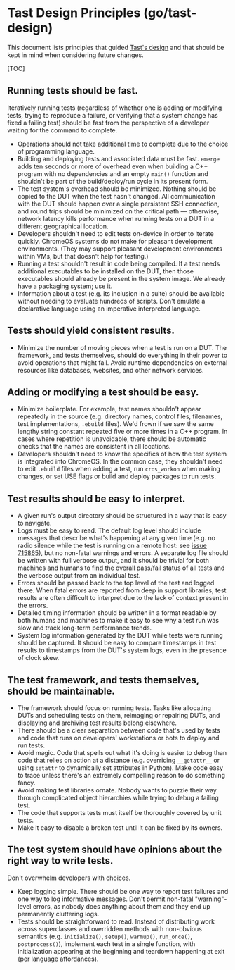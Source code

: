 # Tast Design Principles (go/tast-design)

This document lists principles that guided [Tast's design] and that should be
kept in mind when considering future changes.

[TOC]

## Running tests should be fast.

Iteratively running tests (regardless of whether one is adding or modifying
tests, trying to reproduce a failure, or verifying that a system change has
fixed a failing test) should be fast from the perspective of a developer waiting
for the command to complete.

*   Operations should not take additional time to complete due to the choice of
    programming language.
*   Building and deploying tests and associated data must be fast. `emerge` adds
    ten seconds or more of overhead even when building a C++ program with no
    dependencies and an empty `main()` function and shouldn't be part of the
    build/deploy/run cycle in its present form.
*   The test system's overhead should be minimized. Nothing should be copied to
    the DUT when the test hasn't changed. All communication with the DUT should
    happen over a single persistent SSH connection, and round trips should be
    minimized on the critical path — otherwise, network latency kills
    performance when running tests on a DUT in a different geographical
    location.
*   Developers shouldn't need to edit tests on-device in order to iterate
    quickly. ChromeOS systems do not make for pleasant development
    environments. (They may support pleasant development environments within
    VMs, but that doesn't help for testing.)
*   Running a test shouldn't result in code being compiled. If a test needs
    additional executables to be installed on the DUT, then those executables
    should already be present in the system image. We already have a packaging
    system; use it.
*   Information about a test (e.g. its inclusion in a suite) should be available
    without needing to evaluate hundreds of scripts. Don't emulate a declarative
    language using an imperative interpreted language.

## Tests should yield consistent results.

*   Minimize the number of moving pieces when a test is run on a DUT. The
    framework, and tests themselves, should do everything in their power to
    avoid operations that might fail. Avoid runtime dependencies on external
    resources like databases, websites, and other network services.

## Adding or modifying a test should be easy.

*   Minimize boilerplate. For example, test names shouldn't appear repeatedly in
    the source (e.g. directory names, control files, filenames, test
    implementations, `.ebuild` files). We'd frown if we saw the same lengthy
    string constant repeated five or more times in a C++ program. In cases where
    repetition is unavoidable, there should be automatic checks that the names
    are consistent in all locations.
*   Developers shouldn't need to know the specifics of how the test system is
    integrated into ChromeOS. In the common case, they shouldn't need to edit
    `.ebuild` files when adding a test, run `cros_workon` when making changes,
    or set USE flags or build and deploy packages to run tests.

## Test results should be easy to interpret.

*   A given run's output directory should be structured in a way that is easy to
    navigate.
*   Logs must be easy to read. The default log level should include messages
    that describe what's happening at any given time (e.g. no radio silence
    while the test is running on a remote host: see [issue 715865]), but no
    non-fatal warnings and errors. A separate log file should be written with
    full verbose output, and it should be trivial for both machines and humans
    to find the overall pass/fail status of all tests and the verbose output
    from an individual test.
*   Errors should be passed back to the top level of the test and logged there.
    When fatal errors are reported from deep in support libraries, test results
    are often difficult to interpret due to the lack of context present in the
    errors.
*   Detailed timing information should be written in a format readable by both
    humans and machines to make it easy to see why a test run was slow and track
    long-term performance trends.
*   System log information generated by the DUT while tests were running should
    be captured. It should be easy to compare timestamps in test results to
    timestamps from the DUT's system logs, even in the presence of clock skew.

## The test framework, and tests themselves, should be maintainable.

*   The framework should focus on running tests. Tasks like allocating DUTs and
    scheduling tests on them, reimaging or repairing DUTs, and displaying and
    archiving test results belong elsewhere.
*   There should be a clear separation between code that's used by tests and
    code that runs on developers' workstations or bots to deploy and run tests.
*   Avoid magic. Code that spells out what it's doing is easier to debug than
    code that relies on action at a distance (e.g. overriding `__getattr__` or
    using `setattr` to dynamically set attributes in Python). Make code easy to
    trace unless there's an extremely compelling reason to do something fancy.
*   Avoid making test libraries ornate. Nobody wants to puzzle their way through
    complicated object hierarchies while trying to debug a failing test.
*   The code that supports tests must itself be thoroughly covered by unit
    tests.
*   Make it easy to disable a broken test until it can be fixed by its owners.

## The test system should have opinions about the right way to write tests.

Don't overwhelm developers with choices.

*   Keep logging simple. There should be one way to report test failures and one
    way to log informative messages. Don't permit non-fatal "warning"-level
    errors, as nobody does anything about them and they end up permanently
    cluttering logs.
*   Tests should be straightforward to read. Instead of distributing work across
    superclasses and overridden methods with non-obvious semantics (e.g.
    `initialize()`, `setup()`, `warmup()`, `run_once()`, `postprocess()`),
    implement each test in a single function, with initialization appearing at
    the beginning and teardown happening at exit (per language affordances).

[Tast's design]: overview.md
[issue 715865]: http://crbug.com/715865
